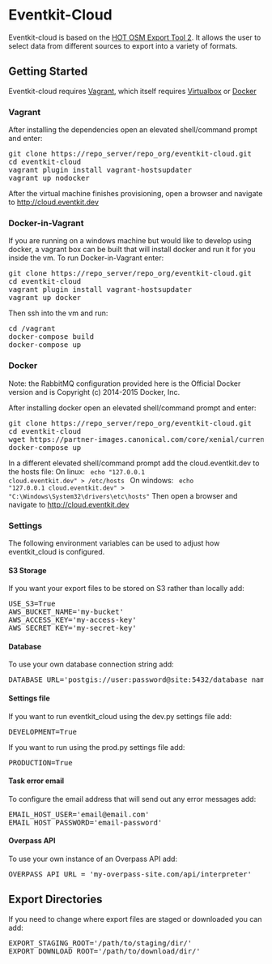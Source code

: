 Eventkit-Cloud
==============

Eventkit-cloud is based on the [HOT OSM Export Tool 2](https://github.com/hotosm/osm-export-tool2).  It allows the user to select data from different sources to export into a variety of formats.
  
## Getting Started
Eventkit-cloud requires [Vagrant](https://www.vagrantup.com/), which itself requires [Virtualbox](https://www.virtualbox.org/wiki/Downloads) or [Docker](https://docs.docker.com/engine/installation/)

### Vagrant
After installing the dependencies open an elevated shell/command prompt and enter:
<pre>git clone https://repo_server/repo_org/eventkit-cloud.git
cd eventkit-cloud
vagrant plugin install vagrant-hostsupdater
vagrant up nodocker</pre>
After the virtual machine finishes provisioning, open a browser and navigate to http://cloud.eventkit.dev

### Docker-in-Vagrant
If you are running on a windows machine but would like to develop using docker, a vagrant box can be built that will install docker and run it for you inside the vm.
To run Docker-in-Vagrant enter:
<pre>git clone https://repo_server/repo_org/eventkit-cloud.git
cd eventkit-cloud
vagrant plugin install vagrant-hostsupdater
vagrant up docker</pre>
Then ssh into the vm and run:
<pre>cd /vagrant
docker-compose build
docker-compose up</pre>

### Docker 
Note: the RabbitMQ configuration provided here is the Official Docker version and is Copyright (c) 2014-2015 Docker, Inc. 

After installing docker open an elevated shell/command prompt and enter:
<pre>git clone https://repo_server/repo_org/eventkit-cloud.git
cd eventkit-cloud
wget https://partner-images.canonical.com/core/xenial/current/ubuntu-xenial-core-cloudimg-amd64-root.tar.gz
docker-compose up</pre>
In a different elevated shell/command prompt add the cloud.eventkit.dev to the hosts file:
On linux:
<code> echo "127.0.0.1  cloud.eventkit.dev" > /etc/hosts </code>
On windows:
<code> echo "127.0.0.1  cloud.eventkit.dev" > "C:\Windows\System32\drivers\etc\hosts"</code>
Then open a browser and navigate to http://cloud.eventkit.dev

### Settings
The following environment variables can be used to adjust how eventkit_cloud is configured.

#### S3 Storage
If you want your export files to be stored on S3 rather than locally add:
<pre>USE_S3=True
AWS_BUCKET_NAME='my-bucket'
AWS_ACCESS_KEY='my-access-key'
AWS_SECRET_KEY='my-secret-key'</pre>

#### Database
To use your own database connection string add:
<pre>DATABASE_URL='postgis://user:password@site:5432/database_name'</pre>

#### Settings file
If you want to run eventkit_cloud using the dev.py settings file add:
<pre>DEVELOPMENT=True</pre>
If you want to run using the prod.py settings file add:
<pre>PRODUCTION=True</pre>

#### Task error email
To configure the email address that will send out any error messages add:
<pre>EMAIL_HOST_USER='email@email.com'
EMAIL_HOST_PASSWORD='email-password'</pre>

#### Overpass API
To use your own instance of an Overpass API add:
<pre>OVERPASS_API_URL = 'my-overpass-site.com/api/interpreter'</pre>

## Export Directories
If you need to change where export files are staged or downloaded you can add:
<pre>EXPORT_STAGING_ROOT='/path/to/staging/dir/'
EXPORT_DOWNLOAD_ROOT='/path/to/download/dir/'</pre>
